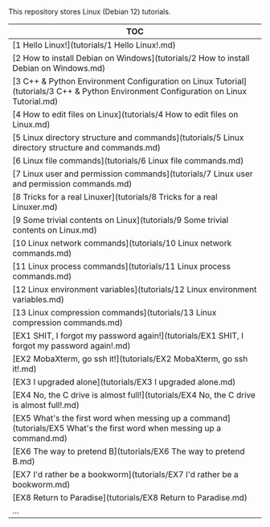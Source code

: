 This repository stores Linux (Debian 12) tutorials.

| TOC |
| --- |
| [1 Hello Linux!](tutorials/1 Hello Linux!.md) |
| [2 How to install Debian on Windows](tutorials/2 How to install Debian on Windows.md) |
| [3 C++ & Python Environment Configuration on Linux Tutorial](tutorials/3 C++ & Python Environment Configuration on Linux Tutorial.md) |
| [4 How to edit files on Linux](tutorials/4 How to edit files on Linux.md) |
| [5 Linux directory structure and commands](tutorials/5 Linux directory structure and commands.md) |
| [6 Linux file commands](tutorials/6 Linux file commands.md) |
| [7 Linux user and permission commands](tutorials/7 Linux user and permission commands.md) |
| [8 Tricks for a real Linuxer](tutorials/8 Tricks for a real Linuxer.md) |
| [9 Some trivial contents on Linux](tutorials/9 Some trivial contents on Linux.md) |
| [10 Linux network commands](tutorials/10 Linux network commands.md) |
| [11 Linux process commands](tutorials/11 Linux process commands.md) |
| [12 Linux environment variables](tutorials/12 Linux environment variables.md) |
| [13 Linux compression commands](tutorials/13 Linux compression commands.md) |
| [EX1 SHIT, I forgot my password again!](tutorials/EX1 SHIT, I forgot my password again!.md) |
| [EX2 MobaXterm, go ssh it!](tutorials/EX2 MobaXterm, go ssh it!.md) |
| [EX3 I upgraded alone](tutorials/EX3 I upgraded alone.md) |
| [EX4 No, the C drive is almost full!](tutorials/EX4 No, the C drive is almost full!.md) |
| [EX5 What's the first word when messing up a command](tutorials/EX5 What's the first word when messing up a command.md) |
| [EX6 The way to pretend B](tutorials/EX6 The way to pretend B.md) |
| [EX7 I'd rather be a bookworm](tutorials/EX7 I'd rather be a bookworm.md) |
| [EX8 Return to Paradise](tutorials/EX8 Return to Paradise.md) |
| ... |